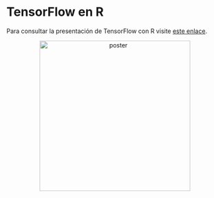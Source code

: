 # TensorFlow en R

Para consultar la presentación de TensorFlow con R visite [este enlace](https://rpubs.com/fhernanb/TF).

<center>
<img src="xxximagenes/logos.png" alt="poster" width="350" height="350">
</center>